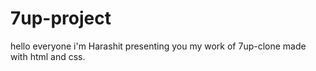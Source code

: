 # 7up-project
hello everyone i'm Harashit presenting you my work of 7up-clone made with html and css.
